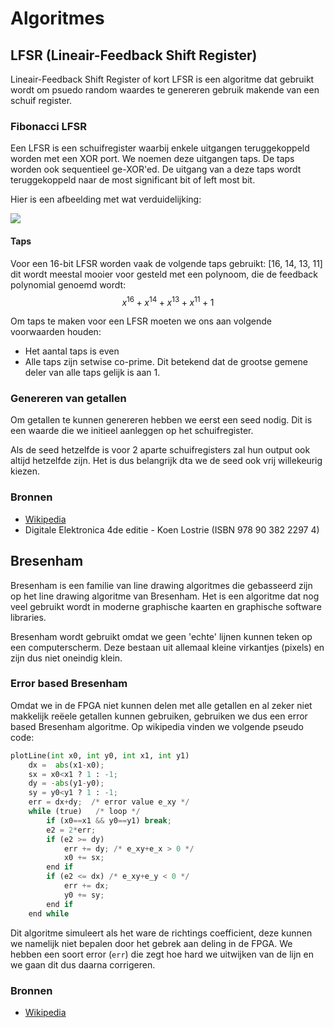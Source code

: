 # Algoritmes
## LFSR (Lineair-Feedback Shift Register)

Lineair-Feedback Shift Register of kort LFSR is een algoritme dat gebruikt wordt om psuedo random waardes te genereren gebruik makende van een schuif register.

### Fibonacci LFSR
Een LFSR is een schuifregister waarbij enkele uitgangen teruggekoppeld worden met een XOR port. We noemen deze uitgangen taps. De taps worden ook sequentieel ge-XOR'ed. De uitgang van a deze taps wordt teruggekoppeld naar de most significant bit of left most bit.

Hier is een afbeelding met wat verduidelijking:

<img src="https://upload.wikimedia.org/wikipedia/commons/thumb/2/28/LFSR-F16.svg/351px-LFSR-F16.svg.png" class="max-h-200 max-w-500">

#### Taps
Voor een 16-bit LFSR worden vaak de volgende taps gebruikt: [16, 14, 13, 11] dit wordt meestal mooier voor gesteld met een polynoom, die de feedback polynomial genoemd wordt:
$$x^{16} + x^{14} + x^{13} + x^{11} + 1$$

Om taps te maken voor een LFSR moeten we ons aan volgende voorwaarden houden:
* Het aantal taps is even
* Alle taps zijn setwise co-prime. Dit betekend dat de grootse gemene deler van alle taps gelijk is aan 1.

### Genereren van getallen
Om getallen te kunnen genereren hebben we eerst een seed nodig. Dit is een waarde die we initieel aanleggen op het schuifregister.

Als de seed hetzelfde is voor 2 aparte schuifregisters zal hun output ook altijd hetzelfde zijn. Het is dus belangrijk dta we de seed ook vrij willekeurig kiezen.

### Bronnen
* [Wikipedia](https://en.wikipedia.org/wiki/Linear-feedback_shift_register)
* Digitale Elektronica 4de editie - Koen Lostrie (ISBN 978 90 382 2297 4)

## Bresenham
Bresenham is een familie van line drawing algoritmes die gebasseerd zijn op het line drawing algoritme van Bresenham. Het is een algoritme dat nog veel gebruikt wordt in moderne graphische kaarten en graphische software libraries.

Bresenham wordt gebruikt omdat we geen 'echte' lijnen kunnen teken op een computerscherm. Deze bestaan uit allemaal kleine virkantjes (pixels) en zijn dus niet oneindig klein.

### Error based Bresenham
Omdat we in de FPGA niet kunnen delen met alle getallen en al zeker niet makkelijk reëele getallen kunnen gebruiken, gebruiken we dus een error based Bresenham algoritme. Op wikipedia vinden we volgende pseudo code:

```python
plotLine(int x0, int y0, int x1, int y1)
    dx =  abs(x1-x0);
    sx = x0<x1 ? 1 : -1;
    dy = -abs(y1-y0);
    sy = y0<y1 ? 1 : -1;
    err = dx+dy;  /* error value e_xy */
    while (true)   /* loop */
        if (x0==x1 && y0==y1) break;
        e2 = 2*err;
        if (e2 >= dy) 
            err += dy; /* e_xy+e_x > 0 */
            x0 += sx;
        end if
        if (e2 <= dx) /* e_xy+e_y < 0 */
            err += dx;
            y0 += sy;
        end if
    end while
```

Dit algoritme simuleert als het ware de richtings coefficient, deze kunnen we namelijk niet bepalen door het gebrek aan deling in de FPGA.
We hebben een soort error (`err`) die zegt hoe hard we uitwijken van de lijn en we gaan dit dus daarna corrigeren.

### Bronnen
* [Wikipedia](https://en.wikipedia.org/wiki/Bresenham%27s_line_algorithm#All_cases)